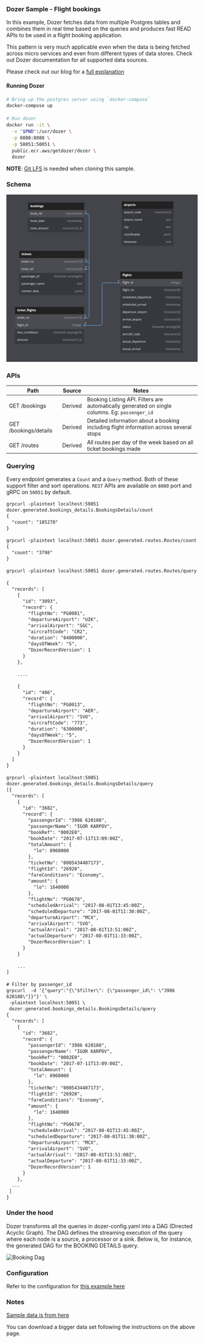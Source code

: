 ### Dozer Sample - Flight bookings
In this example, Dozer fetches data from multiple Postgres tables and combines them in real time based on the queries and produces fast READ APIs to be used in a flight booking application.


This pattern is very much applicable even when the data is being fetched across micro services and even from different types of data stores. Check out Dozer documentation for all supported data sources.

Please check out our blog for a [full explanation](https://getdozer.io/blog/microservices)

#### Running Dozer
```bash
# Bring up the postgres server using `docker-compose`
docker-compose up

# Run dozer
docker run -it \
  -v "$PWD":/usr/dozer \
  -p 8080:8080 \
  -p 50051:50051 \
  public.ecr.aws/getdozer/dozer \
  dozer
```
**NOTE**: [Git LFS](https://docs.github.com/en/repositories/working-with-files/managing-large-files/installing-git-large-file-storage) is needed when cloning this sample.

### Schema

![Db Schema](images/schema.png)

### APIs
| Path                  | Source  | Notes                                                                                          |
| --------------------- | ------- | ---------------------------------------------------------------------------------------------- |
| GET /bookings         | Derived | Booking Listing API. Filters are automatically generated on single columns. Eg: `passenger_id` |
| GET /bookings/details | Derived | Detailed information about a booking including flight information across several stops         |
| GET /routes           | Derived | All routes per day of the week based on all ticket bookings made                               |

### Querying
Every endpoint generates a `Count` and a `Query` method. Both of these support filter and sort operations.
`REST` APIs are available on `8080` port and gRPC on `50051` by default.

```
grpcurl -plaintext localhost:50051 dozer.generated.bookings_details.BookingsDetails/count
{
  "count": "185270"
}

grpcurl -plaintext localhost:50051 dozer.generated.routes.Routes/count
{
  "count": "3798"
}

grpcurl -plaintext localhost:50051 dozer.generated.routes.Routes/query

{
  "records": [
    {
      "id": "3093",
      "record": {
        "flightNo": "PG0001",
        "departureAirport": "UIK",
        "arrivalAirport": "SGC",
        "aircraftCode": "CR2",
        "duration": "8400000",
        "daysOfWeek": "5",
        "DozerRecordVersion": 1
      }
    },

    ....

    {
      "id": "406",
      "record": {
        "flightNo": "PG0013",
        "departureAirport": "AER",
        "arrivalAirport": "SVO",
        "aircraftCode": "773",
        "duration": "6300000",
        "daysOfWeek": "5",
        "DozerRecordVersion": 1
      }
    }
  ]
}

grpcurl -plaintext localhost:50051 dozer.generated.bookings_details.BookingsDetails/query
[{
  "records": [
    {
      "id": "3682",
      "record": {
        "passengerId": "3986 620108",
        "passengerName": "IGOR KARPOV",
        "bookRef": "0002E0",
        "bookDate": "2017-07-11T13:09:00Z",
        "totalAmount": {
          "lo": 8960000
        },
        "ticketNo": "0005434407173",
        "flightId": "26920",
        "fareConditions": "Economy",
        "amount": {
          "lo": 1640000
        },
        "flightNo": "PG0678",
        "scheduledArrival": "2017-08-01T13:45:00Z",
        "scheduledDeparture": "2017-08-01T11:30:00Z",
        "departureAirport": "MCX",
        "arrivalAirport": "SVO",
        "actualArrival": "2017-08-01T13:51:00Z",
        "actualDeparture": "2017-08-01T11:33:00Z",
        "DozerRecordVersion": 1
      }
    }

    ...
]

# Filter by passenger_id
grpcurl  -d '{"query":"{\"$filter\": {\"passenger_id\": \"3986 620108\"}}"}' \
 -plaintext localhost:50051 \
 dozer.generated.bookings_details.BookingsDetails/query
{
  "records": [
    {
      "id": "3682",
      "record": {
        "passengerId": "3986 620108",
        "passengerName": "IGOR KARPOV",
        "bookRef": "0002E0",
        "bookDate": "2017-07-11T13:09:00Z",
        "totalAmount": {
          "lo": 8960000
        },
        "ticketNo": "0005434407173",
        "flightId": "26920",
        "fareConditions": "Economy",
        "amount": {
          "lo": 1640000
        },
        "flightNo": "PG0678",
        "scheduledArrival": "2017-08-01T13:45:00Z",
        "scheduledDeparture": "2017-08-01T11:30:00Z",
        "departureAirport": "MCX",
        "arrivalAirport": "SVO",
        "actualArrival": "2017-08-01T13:51:00Z",
        "actualDeparture": "2017-08-01T11:33:00Z",
        "DozerRecordVersion": 1
      }
    },
  ...
 ]
}

```

### Under the hood
Dozer transforms all the queries in dozer-config.yaml into a DAG (Directed Acyclic Graph). The DAG defines the streaming execution of the query where each node is a source, a processor or a sink. Below is, for instance, the generated DAG for the BOOKING DETAILS query. 

![Booking Dag](images/booking_dag.svg)

### Configuration
 Refer to the configuration for [this example here](./dozer-config.yaml)

###  Notes
[Sample data is from here](https://postgrespro.com/docs/postgrespro/10/demodb-bookings-installation)

You can download a bigger data set following the instructions on the above page. 
